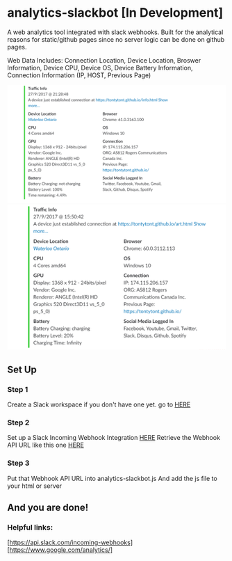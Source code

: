 # analytics-slackbot  [In Development]
A web analytics tool integrated with slack webhooks.
Built for the analytical reasons for static/github pages since no server logic can be done on github pages. 

Web Data Includes:
Connection Location, Device Location, Broswer Information, Device CPU, Device OS, Device Battery Information, Connection Information (IP, HOST, Previous Page)


<img src="Example-1.PNG" width="600">
<img src="Example-2.PNG" width="600">

## Set Up
### Step 1
Create a Slack workspace if you don't have one yet. go to [HERE](https://slack.com/)
### Step 2
Set up a Slack Incoming Webhook Integration [HERE](https://your-workspace.slack.com/apps/manage/custom-integrations)
Retrieve the Webhook API URL like this one [HERE](https://hooks.slack.com/services/somerandomstuffforsecurity)
### Step 3
Put that Webhook API URL into analytics-slackbot.js
And add the js file to your html or server
## And you are done!


### Helpful links:
[https://api.slack.com/incoming-webhooks]
[https://www.google.com/analytics/]
